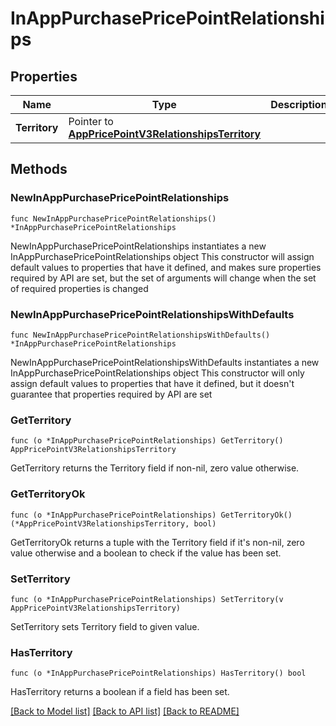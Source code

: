 # InAppPurchasePricePointRelationships

## Properties

Name | Type | Description | Notes
------------ | ------------- | ------------- | -------------
**Territory** | Pointer to [**AppPricePointV3RelationshipsTerritory**](AppPricePointV3RelationshipsTerritory.md) |  | [optional] 

## Methods

### NewInAppPurchasePricePointRelationships

`func NewInAppPurchasePricePointRelationships() *InAppPurchasePricePointRelationships`

NewInAppPurchasePricePointRelationships instantiates a new InAppPurchasePricePointRelationships object
This constructor will assign default values to properties that have it defined,
and makes sure properties required by API are set, but the set of arguments
will change when the set of required properties is changed

### NewInAppPurchasePricePointRelationshipsWithDefaults

`func NewInAppPurchasePricePointRelationshipsWithDefaults() *InAppPurchasePricePointRelationships`

NewInAppPurchasePricePointRelationshipsWithDefaults instantiates a new InAppPurchasePricePointRelationships object
This constructor will only assign default values to properties that have it defined,
but it doesn't guarantee that properties required by API are set

### GetTerritory

`func (o *InAppPurchasePricePointRelationships) GetTerritory() AppPricePointV3RelationshipsTerritory`

GetTerritory returns the Territory field if non-nil, zero value otherwise.

### GetTerritoryOk

`func (o *InAppPurchasePricePointRelationships) GetTerritoryOk() (*AppPricePointV3RelationshipsTerritory, bool)`

GetTerritoryOk returns a tuple with the Territory field if it's non-nil, zero value otherwise
and a boolean to check if the value has been set.

### SetTerritory

`func (o *InAppPurchasePricePointRelationships) SetTerritory(v AppPricePointV3RelationshipsTerritory)`

SetTerritory sets Territory field to given value.

### HasTerritory

`func (o *InAppPurchasePricePointRelationships) HasTerritory() bool`

HasTerritory returns a boolean if a field has been set.


[[Back to Model list]](../README.md#documentation-for-models) [[Back to API list]](../README.md#documentation-for-api-endpoints) [[Back to README]](../README.md)


